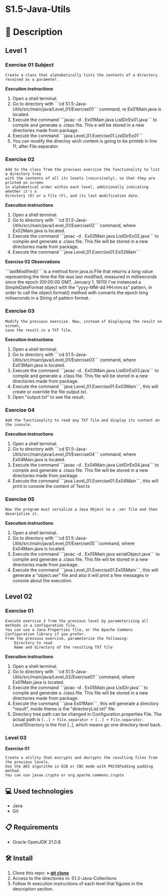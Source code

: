 # S1.5-Java-Utils

# 📄 **Description**

## **Level 1**

### **Exercise 01 Subject**

    Create a class that alphabetically lists the contents of a directory received as a parameter.

***Execution instructions***

1. Open a shell terminal.
2. Go to directory with ´´´cd S1.5-Java-Utils/src/main/java/Level_01/Exercise01´´´ command,
re Ex01Main.java is located.
3. Execute the command ´´´javac -d . Ex01Main.java ListDirEx01.java´´´ to compile and generate a .class file. This
e will be stored in a new directories made from package.
4. Execute the command ´´´java Level_01.Exercise01.ListDirEx01´´´
5. You can modify the directoy wich content is going to be printeb in line 11, after File.separator.

### **Exercise 02**

	Add to the class from the previous exercise the functionality to list a directory tree 
	with the contents of all its levels (recursively), so that they are printed on screen 
	in alphabetical order within each level, additionally indicating whether it's a 
	directory (D) or a file (F), and its last modification date.

**Execution instructions**

1. Open a shell terminal.
2. Go to directory with ´´´cd S1.5-Java-Utils/src/main/java/Level_01/Exercise02´´´ command,
where Ex02Main.java is located.
3. Execute the command ´´´javac -d . Ex02Main.java ListDirEx02.java´´´ to compile and generate a .class file. This
file will be stored in a new directories made from package.
4. Execute the command ´´´java Level_01.Exercise01.Ex02Main´´´

**Exercise 02 Observations**
	
´´´lastModified()´´´ is a method form java.io.File that returns a long value representing 
the time the file was last modified, measured in milliseconds since the epoch (00:00:00 GMT, January 1, 1970)
I've instanced a SimpleDateFormat object with the "yyyy-MM-dd HH:mm:ss" pattern, in order
to call the object.format() method with converts the epoch long miliseconds in a String of pattern format.

### **Exercise 03**

    Modify the previous exercise. Now, instead of displaying the result on screen, 
	save the result in a TXT file.

**Execution instructions**

1. Open a shell terminal.
2. Go to directory with ´´´cd S1.5-Java-Utils/src/main/java/Level_01/Exercise03´´´ command,
where Ex03Main.java is located.
3. Execute the command ´´´javac -d . Ex03Main.java ListDirEx03.java´´´ to compile and generate a .class file. This
file will be stored in a new directories made from package.
4. Execute the command ´´´java Level_01.Exercise01.Ex03Main´´´, this will create or override the file output.txt.
5. Open "output.txt" to see the result.

### **Exercise 04**

	Add the functionality to read any TXT file and display its content on the console.

**Execution instructions**

1. Open a shell terminal.
2. Go to directory with ´´´cd S1.5-Java-Utils/src/main/java/Level_01/Exercise04´´´ command,
where Ex04Main.java is located.
3. Execute the command ´´´javac -d . Ex04Main.java ListDirEx04.java´´´ to compile and generate a .class file. This
file will be stored in a new directories made from package.
4. Execute the command ´´´java Level_01.Exercise01.Ex04Main´´´, this will print in console the content of Text.tx

### **Exercise 05**

	Now the program must serialize a Java Object to a .ser file and then deserialize it.

**Execution instructions**

1. Open a shell terminal.
2. Go to directory with ´´´cd S1.5-Java-Utils/src/main/java/Level_01/Exercise05´´´command,
where Ex04Main.java is located.
3. Execute the command ´´´javac -d . Ex05Main.java serialObject.java´´´ to compile and generate a .class file. This
file will be stored in a new directories made from package.
4. Execute the command ´´´java Level_01.Exercise01.Ex05Main´´´, this will generate a "object.ser" file and also it
will print a few messages in console about the execution.

## **Level 02**

### **Exercise 01**

	Execute exercise 3 from the previous level by parameterizing all methods in a configuration file.
	You can use a Java Properties file, or the Apache Commons Configuration library if you prefer.
	From the previous exercise, parameterize the following:
		Directory to read
		Name and directory of the resulting TXT file

**Execution instructions**

1. Open a shell terminal.
2. Go to directory with ´´´cd S1.5-Java-Utils/src/main/java/Level_02/Exercise01´´´command,
where Ex01Main.java is located.
3. Execute the command ´´´javac -d . Ex05Main.java ListDir.java´´´ to compile and generate a .class file. This
file will be stored in a new directories made from package.
4. Execute the command ´´´java Ex01Main´´´, this will generate a directory "result", inside theres is the
"directoryList.txt" file.
5. Directory tree path can be changed in Configuration.properties File.
The actual path is ```[..] + File.separator + [..] + File.separator```.
Level1Directory is the first [..], which means go one directory level back.

### **Level 03**

**Exercise 01**

    Create a utility that encrypts and decrypts the resulting files from the previous levels.
	Use the AES algorithm in ECB or CBC mode with PKCS5Padding padding method. 
	You can use javax.crypto or org.apache.commons.crypto

## 💻 **Used technologies**

- Java
- Git

## 📋 **Requirements**

- Oracle OpenJDK 21.0.8

## 🛠️ **Install**

1. Clone this repo: **>  [git clone](https://github.com/mirexan/S1.2-Exceptions.git)**
2. Access to the directories in: S1.3-Java-Collections
3. Follow th execution instructions of each level that figures in the description section.